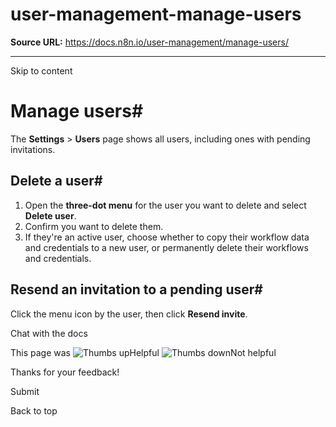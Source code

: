 # user-management-manage-users

**Source URL:** https://docs.n8n.io/user-management/manage-users/

---

Skip to content 

[ ](https://github.com/n8n-io/n8n-docs/edit/main/docs/user-management/manage-users.md "Edit this page")

# Manage users#

The **Settings** > **Users** page shows all users, including ones with pending invitations.

## Delete a user#

  1. Open the **three-dot menu** for the user you want to delete and select **Delete user**.
  2. Confirm you want to delete them.
  3. If they're an active user, choose whether to copy their workflow data and credentials to a new user, or permanently delete their workflows and credentials.



## Resend an invitation to a pending user#

Click the menu icon by the user, then click **Resend invite**.

Chat with the docs

This page was ![Thumbs up](/_images/assets/thumb_up.png)Helpful  ![Thumbs down](/_images/assets/thumb_down.png)Not helpful 

Thanks for your feedback! 

Submit 

Back to top